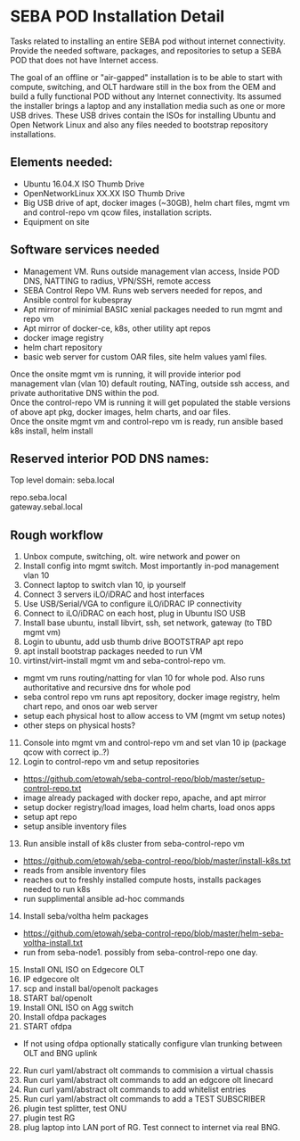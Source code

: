 # SEBA POD Installation Detail

Tasks related to installing an entire SEBA pod without internet connectivity.
Provide the needed software, packages, and repositories to setup a SEBA POD that does not have Internet access.

 

The goal of an offline or "air-gapped" installation is to be able to start with compute, switching, and OLT hardware still in the box from the OEM and build a fully functional POD without any Internet connectivity. Its assumed the installer brings a laptop and any installation media such as one or more USB drives. These USB drives contain the ISOs for installing Ubuntu and Open Network Linux and also any files needed to bootstrap repository installations.



## Elements needed:

- Ubuntu 16.04.X ISO Thumb Drive
- OpenNetworkLinux XX.XX ISO Thumb Drive
- Big USB drive of apt, docker images (~30GB), helm chart files, mgmt vm and control-repo vm qcow files, installation scripts.
- Equipment on site


## Software services needed

- Management VM. Runs outside management vlan access, Inside POD DNS, NATTING to radius, VPN/SSH, remote access
- SEBA Control Repo VM.   Runs web servers needed for repos, and Ansible control for kubespray
- Apt mirror of minimial BASIC xenial packages needed to run mgmt and repo vm
- Apt mirror of docker-ce, k8s, other utility apt repos
- docker image registry
- helm chart repository
- basic web server for custom OAR files, site helm values yaml files.

 

Once the onsite mgmt vm is running, it will provide interior pod management vlan (vlan 10) default routing, NATing, outside ssh access, and private authoritative DNS within the pod.  
Once the control-repo VM is running it will get populated the stable versions of above apt pkg, docker images, helm charts, and oar files.  
Once the onsite mgmt vm and control-repo vm is ready, run ansible based k8s install, helm install


## Reserved interior POD DNS names:

Top level domain: seba.local

repo.seba.local  
gateway.sebal.local  

 

## Rough workflow

1) Unbox compute, switching, olt. wire network and power on
2) Install config into mgmt switch. Most importantly in-pod management vlan 10
3) Connect laptop to switch vlan 10, ip yourself
4) Connect 3 servers iLO/iDRAC and host interfaces
5) Use USB/Serial/VGA to configure iLO/iDRAC IP connectivity
6) Connect to iLO/iDRAC on each host, plug in Ubuntu ISO USB
7) Install base ubuntu, install libvirt, ssh, set network, gateway (to TBD mgmt vm)
8) Login to ubuntu, add usb thumb drive BOOTSTRAP apt repo
9) apt install bootstrap packages needed to run VM
10) virtinst/virt-install  mgmt vm and seba-control-repo vm.
  - mgmt vm runs routing/natting for vlan 10 for whole pod.  Also runs authoritative and recursive dns for whole pod
  - seba control repo vm runs apt repository, docker image registry, helm chart repo, and onos oar web server
  - setup each physical host to allow access to VM (mgmt vm setup notes)
  - other steps on physical hosts?
11) Console into mgmt vm and control-repo vm and set vlan 10 ip (package qcow with correct ip..?)
12) Login to control-repo vm and setup repositories
  - https://github.com/etowah/seba-control-repo/blob/master/setup-control-repo.txt
  - image already packaged with docker repo, apache, and apt mirror
  - setup docker registry/load images, load helm charts, load onos apps
  - setup apt repo
  - setup ansible inventory files
13) Run ansible install of k8s cluster from seba-control-repo vm
  - https://github.com/etowah/seba-control-repo/blob/master/install-k8s.txt
  - reads from ansible inventory files
  - reaches out to freshly installed compute hosts, installs packages needed to run k8s
  - run supplimental ansible ad-hoc commands
14) Install seba/voltha helm packages
  - https://github.com/etowah/seba-control-repo/blob/master/helm-seba-voltha-install.txt
  - run from seba-node1.  possibly from seba-control-repo one day.
15) Install ONL ISO on Edgecore OLT
16) IP edgecore olt
17) scp and install bal/openolt packages
18) START bal/openolt
19) Install ONL ISO on Agg switch
20) Install ofdpa packages
21) START ofdpa
  - If not using ofdpa optionally statically configure vlan trunking between OLT and BNG uplink
22) Run curl yaml/abstract olt commands to commision a virtual chassis
23) Run curl yaml/abstract olt commands to add an edgcore olt linecard
24) Run curl yaml/abstract olt commands to add whitelist entries
25) Run curl yaml/abstract olt commands to add a TEST SUBSCRIBER
26) plugin test splitter, test ONU
27) plugin test RG
28) plug laptop into LAN port of RG. Test connect to internet via real BNG.
